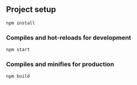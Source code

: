 ## Project setup
```
npm install
```

### Compiles and hot-reloads for development
```
npm start
```

### Compiles and minifies for production
```
npm build
```
